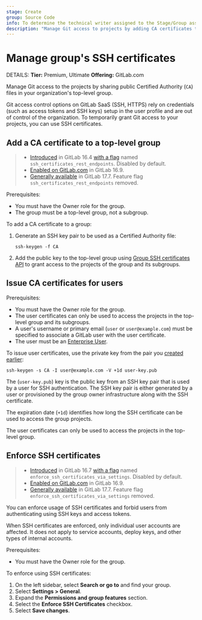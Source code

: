 ```yaml
---
stage: Create
group: Source Code
info: To determine the technical writer assigned to the Stage/Group associated with this page, see https://handbook.gitlab.com/handbook/product/ux/technical-writing/#assignments
description: "Manage Git access to projects by adding CA certificates to your top-level group, instead of individual groups."
---
```


# Manage group's SSH certificates

DETAILS:
**Tier:** Premium, Ultimate
**Offering:** GitLab.com

Manage Git access to the projects by sharing public Certified Authority (`CA`) files in your organization's top-level group.

Git access control options on GitLab SaaS (SSH, HTTPS) rely on credentials (such as access tokens and SSH keys)
setup in the user profile and are out of control of the organization.
To temporarily grant Git access to your projects, you can use SSH certificates.

## Add a CA certificate to a top-level group

> - [Introduced](https://gitlab.com/gitlab-org/gitlab/-/issues/421915) in GitLab 16.4 [with a flag](../feature_flags.md) named `ssh_certificates_rest_endpoints`. Disabled by default.
> - [Enabled on GitLab.com](https://gitlab.com/gitlab-org/gitlab/-/issues/424501) in GitLab 16.9.
> - [Generally available](https://gitlab.com/gitlab-org/gitlab/-/issues/424501) in GitLab 17.7. Feature flag `ssh_certificates_rest_endpoints` removed.

Prerequisites:

- You must have the Owner role for the group.
- The group must be a top-level group, not a subgroup.

To add a CA certificate to a group:

1. Generate an SSH key pair to be used as a Certified Authority file:

   ```plaintext
   ssh-keygen -f CA
   ```

1. Add the public key to the top-level group using [Group SSH certificates API](../../api/group_ssh_certificates.md#create-ssh-certificate)
   to grant access to the projects of the group and its subgroups.

## Issue CA certificates for users

Prerequisites:

- You must have the Owner role for the group.
- The user certificates can only be used to access the projects in the top-level group and its subgroups.
- A user's username or primary email (`user` or `user@example.com`) must be specified to associate a
  GitLab user with the user certificate.
- The user must be an [Enterprise User](../enterprise_user/index.md).

To issue user certificates, use the private key from the pair you [created earlier](#add-a-ca-certificate-to-a-top-level-group):

```shell
ssh-keygen -s CA -I user@example.com -V +1d user-key.pub
```

The (`user-key.pub`) key is the public key from an SSH key pair that is used by a user for SSH authentication.
The SSH key pair is either generated by a user or provisioned by the group owner infrastructure along with the SSH certificate.

The expiration date (`+1d`) identifies how long the SSH certificate can be used to access the group projects.

The user certificates can only be used to access the projects in the top-level group.

## Enforce SSH certificates

> - [Introduced](https://gitlab.com/gitlab-org/gitlab/-/issues/421915) in GitLab 16.7 [with a flag](../feature_flags.md) named `enforce_ssh_certificates_via_settings`. Disabled by default.
> - [Enabled on GitLab.com](https://gitlab.com/gitlab-org/gitlab/-/issues/426235) in GitLab 16.9.
> - [Generally available](https://gitlab.com/gitlab-org/gitlab/-/issues/488635) in GitLab 17.7. Feature flag `enforce_ssh_certificates_via_settings` removed.

You can enforce usage of SSH certificates and forbid users from authenticating using SSH
keys and access tokens.

When SSH certificates are enforced, only individual user accounts are affected.
It does not apply to service accounts, deploy keys, and other types of internal accounts.

Prerequisites:

- You must have the Owner role for the group.

To enforce using SSH certificates:

1. On the left sidebar, select **Search or go to** and find your group.
1. Select **Settings > General**.
1. Expand the **Permissions and group features** section.
1. Select the **Enforce SSH Certificates** checkbox.
1. Select **Save changes**.
